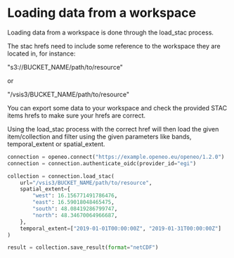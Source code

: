 # Loading data from a workspace

Loading data from a workspace is done through the load_stac process.

The stac hrefs need to include some reference to the workspace they are located in, for instance:

"s3://BUCKET_NAME/path/to/resource"

or

"/vsis3/BUCKET_NAME/path/to/resource"

You can export some data to your workspace and check the provided STAC items hrefs to make sure your hrefs are correct. 

Using the load_stac process with the correct href will then load the given item/collection and filter using the given parameters like bands, temporal_extent or spatial_extent.

```python
connection = openeo.connect("https://example.openeo.eu/openeo/1.2.0")
connection = connection.authenticate_oidc(provider_id="egi")

collection = connection.load_stac(
    url="/vsis3/BUCKET_NAME/path/to/resource",
    spatial_extent={
        "west": 16.156771491786476,
        "east": 16.59018048465475,
        "south": 48.08419286799747,
        "north": 48.34670064966687,
    },
    temporal_extent=["2019-01-01T00:00:00Z", "2019-01-31T00:00:00Z"]
)

result = collection.save_result(format="netCDF")

```
